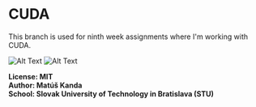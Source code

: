 # CUDA
This branch is used for ninth week assignments where I'm working with CUDA.

![Alt Text](https://c.tenor.com/sUbHakwftcYAAAAC/no-time-busy.gif)
![Alt Text](https://c.tenor.com/ooLEeSSyMdgAAAAd/mr-bean-checking-time.gif)



**License: MIT\
Author: Matúš Kanda\
School: Slovak University of Technology in Bratislava (STU)**

